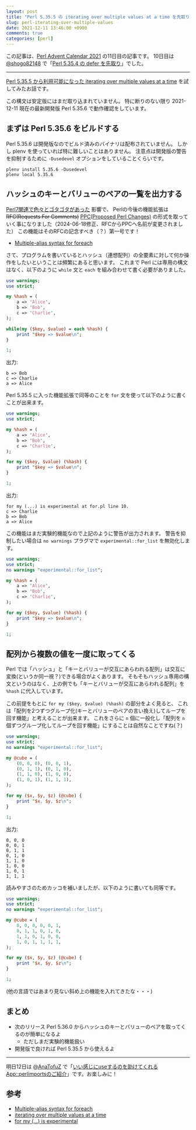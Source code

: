 ```yaml
---
layout: post
title: "Perl 5.35.5 の iterating over multiple values at a time を先取り"
slug: perl-iterating-over-multiple-values
date: 2021-12-11 13:46:00 +0900
comments: true
categories: [perl]
---
```


この記事は、[Perl Advent Calendar 2021](https://qiita.com/advent-calendar/2021/perl) の11日目の記事です。
10日目は [@shogo82148](https://twitter.com/shogo82148) で「[Perl 5.35.4 の defer を先取り](https://shogo82148.github.io/blog/2021/12/10/perl-defer/)」でした。

-----

[Perl 5.35.5 から利用可能になった iterating over multiple values at a time](https://metacpan.org/release/LEONT/perl-5.35.5/view/pod/perldelta.pod#iterating-over-multiple-values-at-a-time)
を試してみたお話です。

この構文は安定版にはまだ取り込まれていません。
特に断りのない限り 2021-12-11 現在の最新開発版 Perl 5.35.6 で動作確認をしています。

## まずは Perl 5.35.6 をビルドする

Perl 5.35.6 は開発版なのでビルド済みのバイナリは配布されていません。
しかし plenv を使っていれば特に難しいことはありません。
注意点は開発版の警告を抑制するために `-Dusedevel` オプションをしていることくらいです。

```
plenv install 5.35.6 -Dusedevel
plenv local 5.35.6
```

## ハッシュのキーとバリューのペアの一覧を出力する

[Perl7関連で色々とゴタゴタがあった](https://shogo82148.github.io/blog/2021/05/22/perl-5.34-is-released/) 影響で、
Perlの今後の機能拡張は ~~RFC(Requests For Comments)~~ [PPC(Proposed Perl Changes)](https://github.com/Perl/PPCs)
の形式を取っていく事になりました（2024-06-18修正、RFCからPPCへ名前が変更されました）
この機能はそのRFCの記念すべき（？）第一号です！

- [Multiple-alias syntax for foreach](https://github.com/Perl/PPCs/blob/2cad4c197bcadc0faabcd44f3118c1c344d02279/ppcs/ppc0001-n-at-a-time-for.md)

さて、プログラムを書いているとハッシュ（連想配列）の全要素に対して何か操作をしたいということは頻繁にあると思います。
これまで Perl には専用の構文はなく、以下のように `while` 文と `each` を組み合わせて書く必要がありました。

```perl
use warnings;
use strict;

my %hash = (
    a => 'Alice',
    b => 'Bob',
    c => 'Charlie',
);

while(my ($key, $value) = each %hash) {
    print "$key => $value\n";
}

1;
```

出力:

```
b => Bob
c => Charlie
a => Alice
```

Perl 5.35.5 に入った機能拡張で同等のことを `for` 文を使って以下のように書くことが出来ます。

```perl
use warnings;
use strict;

my %hash = (
    a => 'Alice',
    b => 'Bob',
    c => 'Charlie',
);

for my ($key, $value) (%hash) {
    print "$key => $value\n";
}

1;
```

出力:

```
for my (...) is experimental at for.pl line 10.
c => Charlie
b => Bob
a => Alice
```

この機能はまだ実験的機能なので上記のように警告が出力されます。
警告を抑制したい場合は `no warnings` プラグマで `experimental::for_list` を無効化します。

```perl
use warnings;
use strict;
no warnings "experimental::for_list";

my %hash = (
    a => 'Alice',
    b => 'Bob',
    c => 'Charlie',
);

for my ($key, $value) (%hash) {
    print "$key => $value\n";
}

1;
```

## 配列から複数の値を一度に取ってくる

Perl では「ハッシュ」と「キーとバリューが交互にあらわれる配列」は交互に変換(というか同一視？)できる場合がよくあります。
そもそもハッシュ専用の構文というのはなく、上の例でも「キーとバリューが交互にあらわれる配列」を `%hash` に代入しています。

この前提をもとに `for my ($key, $value) (%hash)` の部分をよく見ると、
これは「配列を2つずつグループ化(キーとバリューのペアの言い換え)してループを回す機能」と考えることが出来ます。
これをさらに `n` 個に一般化し「配列を `n` 個ずつグループ化してループを回す機能」にすることは自然なことですね(？)

```perl
use warnings;
use strict;
no warnings "experimental::for_list";

my @cube = (
    (0, 0, 0), (0, 0, 1),
    (0, 1, 1), (0, 1, 0),
    (1, 1, 0), (1, 0, 0),
    (1, 0, 1), (1, 1, 1),
);

for my ($x, $y, $z) (@cube) {
    print "$x, $y, $z\n";
}

1;
```

出力:

```
0, 0, 0
0, 0, 1
0, 1, 1
0, 1, 0
1, 1, 0
1, 0, 0
1, 0, 1
1, 1, 1
```

読みやすさのためカッコを補いましたが、以下のように書いても同等です。

```perl
use warnings;
use strict;
no warnings "experimental::for_list";

my @cube = (
    0, 0, 0, 0, 0, 1,
    0, 1, 1, 0, 1, 0,
    1, 1, 0, 1, 0, 0,
    1, 0, 1, 1, 1, 1,
);

for my ($x, $y, $z) (@cube) {
    print "$x, $y, $z\n";
}

1;
```

(他の言語ではあまり見ない斜め上の機能を入れてきたな・・・)

## まとめ

- 次のリリース Perl 5.36.0 からハッシュのキーとバリューのペアを取ってくるのが簡単になるよ
  - ただしまだ実験的機能扱い
- 開発版で良ければ Perl 5.35.5 から使えるよ

-----

明日12日は [@AnaTofuZ](https://qiita.com/AnaTofuZ) で「[いい感じにuseするのを助けてくれるApp::perlimportsのご紹介](https://anatofuz.hatenablog.com/entry/2021/12/12/162347)」です。お楽しみに！

## 参考

- [Multiple-alias syntax for foreach](https://github.com/Perl/RFCs/blob/master/rfcs/rfc0001.md)
- [iterating over multiple values at a time](https://metacpan.org/release/LEONT/perl-5.35.5/view/pod/perldelta.pod#iterating-over-multiple-values-at-a-time)
- [for my (...) is experimental](https://metacpan.org/release/LEONT/perl-5.35.5/view/pod/perldiag.pod#for-my-(...)-is-experimental)
